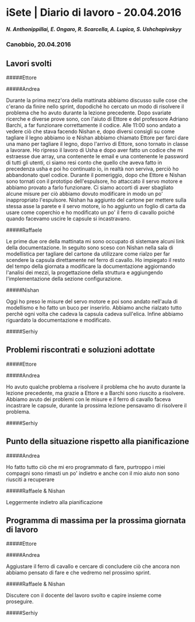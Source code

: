 

# iSete | Diario di lavoro - 20.04.2016
##### N. Anthonippillai, E. Ongaro, R. Scarcella, A. Lupica, S. Ushchapivskyy
### Canobbio, 20.04.2016

## Lavori svolti

#####Ettore

#####Andrea

Durante la prima mezz'ora della mattinata abbiamo discusso sulle cose che c'erano da finire nello sprint, dopodiché ho cercato un modo di risolvere il problema che ho avuto durante la lezione precedente. Dopo svariate ricerche e diverse prove sono, con l'aiuto di Ettore e del professore Adriano Barchi, a far funzionare correttamente il codice.
Alle 11:00 sono andato a vedere ciò che stava facendo Nishan e, dopo diversi consigli su come tagliare il legno abbiamo io e Nishan abbiamo chiamato Ettore per farci dare una mano per tagliare il legno, dopo l'arrivo di Ettore, sono tornato in classe a lavorare.
Ho ripreso il lavoro di Usha e dopo aver fatto un codice che mi estraesse due array, una contenente le email e una contenente le password di tutti gli utenti, ci siamo resi conto che quello che aveva fatto in precedenza usha e poi ho continuato io, in realtà non serviva, perciò ho abbandonato quel codice.
Durante il pomeriggio, dopo che Ettore e Nishan sono tornati con il prototipo dell'espulsore, ho attaccato il servo motore e abbiamo provato a farlo funzionare. Ci siamo accorti di aver sbagliato alcune misure per ciò abbiamo dovuto modificare in modo un po' inappropriato l'espulsore. Nishan ha aggiunto del cartone per mettere sulla stessa asse la parete e il servo motore, io ho aggiunto un foglio di carta da usare come coperchio e ho modificato un po' il ferro di cavallo poiché quando facevamo uscire le capsule si incastravano.


#####Raffaele

Le prime due ore della mattinata mi sono occupato di sistemare alcuni
link della documentazione.
In seguito sono sceso con Nishan nella sala di modellistica per tagliare
del cartone da utilizzare come rialzo per far scendere la capsula
direttamente nel ferro di cavallo.
Ho impiegato il resto del tempo della giornata a modificare la documentazione
aggiornando l'analisi dei mezzi, la progettazione della struttura e aggiungendo
l'implementazione della sezione configurazione.

#####Nishan

Oggi ho preso le misure del servo motore e poi sono andato nell'aula di modellismo e ho fatto un buco per inserirlo.
Abbiamo anche rialzato tutto perchè ogni volta che cadeva la capsula cadeva sull'elica.
Infine abbiamo riguardato la documentazione e modificato.

#####Serhiy

##  Problemi riscontrati e soluzioni adottate

#####Ettore

#####Andrea

Ho avuto qualche problema a risolvere il problema che ho avuto durante la lezione precedente, ma grazie a Ettore e a Barchi sono riuscito a risolvere.
Abbiamo avuto dei problemi con le misure e il ferro di cavallo faceva incastrare le capsule, durante la prossima lezione pensavamo di risolvere il problema.

#####Serhiy

##  Punto della situazione rispetto alla pianificazione

#####Andrea

Ho fatto tutto ciò che mi ero programmato di fare, purtroppo i miei compagni sono rimasti un po' indietro e anche con il mio aiuto non sono riusciti a recuperare

#####Raffaele & Nishan

Leggermente indietro alla pianificazione

## Programma di massima per la prossima giornata di lavoro

#####Ettore

#####Andrea

Aggiustare il ferro di cavallo e cercare di concludere ciò che ancora non abbiamo pensato di fare e che vedremo nel prossimo sprint.

#####Raffaele & Nishan

Discutere con il docente del lavoro svolto e capire insieme come proseguire.

#####Serhiy
